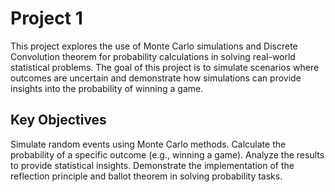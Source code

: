 # Project 1

This project explores the use of Monte Carlo simulations and Discrete Convolution theorem for probability calculations in solving real-world statistical problems. The goal of this project is to simulate scenarios where outcomes are uncertain and demonstrate how simulations can provide insights into the probability of winning a game.

## Key Objectives
Simulate random events using Monte Carlo methods.
Calculate the probability of a specific outcome (e.g., winning a game).
Analyze the results to provide statistical insights.
Demonstrate the implementation of the reflection principle and ballot theorem in solving probability tasks.
